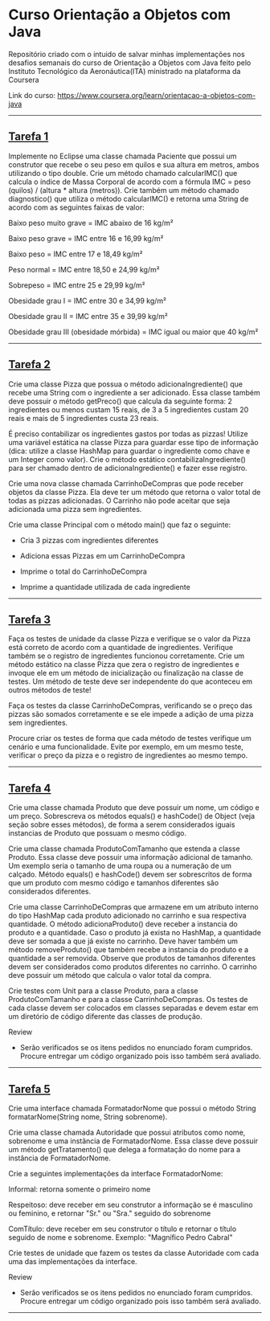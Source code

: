 
# Curso Orientação a Objetos com Java

Repositório criado com o intuido de salvar minhas implementações nos desafios semanais do curso de Orientação a Objetos com Java feito pelo Instituto Tecnológico da Aeronáutica(ITA) ministrado na plataforma da Coursera

Link do curso: https://www.coursera.org/learn/orientacao-a-objetos-com-java

---

## [Tarefa 1](https://github.com/drextar/POO-ITA/tree/main/Tarefa%201%20-%20CalculoIMC)

Implemente no Eclipse uma classe chamada Paciente que possui um construtor que recebe o seu peso em quilos e sua altura em metros, ambos utilizando o tipo double. Crie um método chamado calcularIMC() que calcula o índice de Massa Corporal de acordo com a fórmula IMC = peso (quilos) / (altura * altura (metros)). Crie também um método chamado diagnostico() que utiliza o método calcularIMC() e retorna uma String de acordo com as seguintes faixas de valor:

Baixo peso muito grave = IMC abaixo de 16 kg/m²

Baixo peso grave = IMC entre 16 e 16,99 kg/m²

Baixo peso = IMC entre 17 e 18,49 kg/m²

Peso normal = IMC entre 18,50 e 24,99 kg/m²

Sobrepeso = IMC entre 25 e 29,99 kg/m²

Obesidade grau I = IMC entre 30 e 34,99 kg/m²

Obesidade grau II = IMC entre 35 e 39,99 kg/m²

Obesidade grau III (obesidade mórbida) = IMC igual ou maior que 40 kg/m²

---

## [Tarefa 2](https://github.com/drextar/POO-ITA/tree/main/Tarefa%202%20-%20Pizzaria)

Crie uma classe Pizza que possua o método adicionaIngrediente() que recebe uma String com o ingrediente a ser adicionado. Essa classe também deve possuir o método getPreco() que calcula da seguinte forma: 2 ingredientes ou menos custam 15 reais, de 3 a 5 ingredientes custam 20 reais e mais de 5 ingredientes custa 23 reais.

É preciso contabilizar os ingredientes gastos por todas as pizzas! Utilize uma variável estática na classe Pizza para guardar esse tipo de informação (dica: utilize a classe HashMap para guardar o ingrediente como chave e um Integer como valor). Crie o método estático contabilizaIngrediente() para ser chamado dentro de adicionaIngrediente() e fazer esse registro.

Crie uma nova classe chamada CarrinhoDeCompras que pode receber objetos da classe Pizza. Ela deve ter um método que retorna o valor total de todas as pizzas adicionadas. O Carrinho não pode aceitar que seja adicionada uma pizza sem ingredientes.

Crie uma classe Principal com o método main() que faz o seguinte:

- Cria 3 pizzas com ingredientes diferentes

- Adiciona essas Pizzas em um CarrinhoDeCompra

- Imprime o total do CarrinhoDeCompra

- Imprime a quantidade utilizada de cada ingrediente

--- 

## [Tarefa 3](https://github.com/drextar/POO-ITA/tree/main/Tarefa%203%20-%20PizzariaTeste)

Faça os testes de unidade da classe Pizza e verifique se o valor da Pizza está correto de acordo com a quantidade de ingredientes. Verifique também se o registro de ingredientes funcionou corretamente. Crie um método estático na classe Pizza que zera o registro de ingredientes e invoque ele em um método de inicialização ou finalização na classe de testes. Um método de teste deve ser independente do que aconteceu em outros métodos de teste!

Faça os testes da classe CarrinhoDeCompras, verificando se o preço das pizzas são somados corretamente e se ele impede a adição de uma pizza sem ingredientes.

Procure criar os testes de forma que cada método de testes verifique um cenário e uma funcionalidade. Evite por exemplo, em um mesmo teste, verificar o preço da pizza e o registro de ingredientes ao mesmo tempo.

---

## [Tarefa 4](https://github.com/drextar/POO-ITA/tree/main/Tarefa%204%20-%20Store)

Crie uma classe chamada Produto que deve possuir um nome, um código e um preço. Sobrescreva os métodos equals() e hashCode() de Object (veja seção sobre esses métodos), de forma a serem considerados iguais instancias de Produto que possuam o mesmo código.

Crie uma classe chamada ProdutoComTamanho que estenda a classe Produto. Essa classe deve possuir uma informação adicional de tamanho. Um exemplo seria o tamanho de uma roupa ou a numeração de um calçado. Método equals() e hashCode() devem ser sobrescritos de forma que um produto com mesmo código e tamanhos diferentes são considerados diferentes.

Crie uma classe CarrinhoDeCompras que armazene em um atributo interno do tipo HashMap cada produto adicionado no carrinho e sua respectiva quantidade. O método adicionaProduto() deve receber a instancia do produto e a quantidade. Caso o produto já exista no HashMap, a quantidade deve ser somada a que já existe no carrinho. Deve haver também um método removeProduto() que também recebe a instancia do produto e a quantidade a ser removida. Observe que produtos de tamanhos diferentes devem ser considerados como produtos diferentes no carrinho. O carrinho deve possuir um método que calcula o valor total da compra.

Crie testes com Unit para a classe Produto, para a classe ProdutoComTamanho e para a classe CarrinhoDeCompras. Os testes de cada classe devem ser colocados em classes separadas e devem estar em um diretório de código diferente das classes de produção.

Review

- Serão verificados se os itens pedidos no enunciado foram cumpridos. Procure entregar um código organizado pois isso também será avaliado.

---

## [Tarefa 5](https://github.com/drextar/POO-ITA/tree/main/Tarefa%205%20-%20FormaDeTratamento)

Crie uma interface chamada FormatadorNome que possui o método String formatarNome(String nome, String sobrenome).

Crie uma classe chamada Autoridade que possui atributos como nome, sobrenome e uma instância de FormatadorNome. Essa classe deve possuir um método getTratamento() que delega a formatação do nome para a instância de FormatadorNome.

Crie a seguintes implementações da interface FormatadorNome:

Informal: retorna somente o primeiro nome

Respeitoso: deve receber em seu construtor a informação se é masculino ou feminino, e retornar "Sr." ou "Sra." seguido do sobrenome

ComTítulo: deve receber em seu construtor o título e retornar o título seguido de nome e sobrenome. Exemplo: "Magnífico Pedro Cabral"

Crie testes de unidade que fazem os testes da classe Autoridade com cada uma das implementações da interface. 

Review
- Serão verificados se os itens pedidos no enunciado foram cumpridos. Procure entregar um código organizado pois isso também será avaliado.  

---
